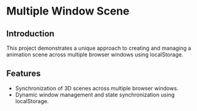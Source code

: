 # Multiple Window Scene

## Introduction
This project demonstrates a unique approach to creating and managing a animation scene across multiple browser windows using localStorage.

## Features
- Synchronization of 3D scenes across multiple browser windows.
- Dynamic window management and state synchronization using localStorage.

